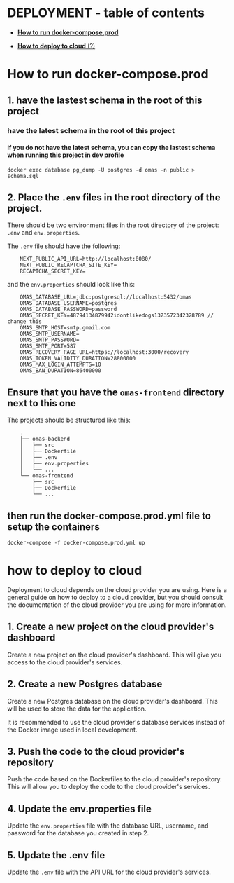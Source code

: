 # DEPLOYMENT - table of contents	 
- [<ins>__How to run docker-compose.prod__</ins>](#how-to-run-docker-compose.prod)

- [<ins>__How to deploy to cloud__</ins> (?)](#how-to-deploy-to-cloud)


# How to run docker-compose.prod

## 1. have the lastest schema in the root of this project

### have the latest schema in the root of this project
#### if you do not have the latest schema, you can copy the lastest schema when running this project in dev profile

    docker exec database pg_dump -U postgres -d omas -n public > schema.sql

## 2.  Place the `.env` files in the root directory of the project.
There should be two environment files in the root directory of the project: `.env` and `env.properties`.

The `.env` file should have the following:

        NEXT_PUBLIC_API_URL=http://localhost:8080/
        NEXT_PUBLIC_RECAPTCHA_SITE_KEY=
        RECAPTCHA_SECRET_KEY=

and the `env.properties` should look like this:

        OMAS_DATABASE_URL=jdbc:postgresql://localhost:5432/omas
        OMAS_DATABASE_USERNAME=postgres
        OMAS_DATABASE_PASSWORD=password
        OMAS_SECRET_KEY=48794134879942idontlikedogs1323572342328789 // change this 
        OMAS_SMTP_HOST=smtp.gmail.com
        OMAS_SMTP_USERNAME=
        OMAS_SMTP_PASSWORD=
        OMAS_SMTP_PORT=587
        OMAS_RECOVERY_PAGE_URL=https://localhost:3000/recovery
        OMAS_TOKEN_VALIDITY_DURATION=28800000
        OMAS_MAX_LOGIN_ATTEMPTS=10
        OMAS_BAN_DURATION=86400000



## Ensure that you have the `omas-frontend` directory next to this one
The projects should be structured like this:

```
    .
    ├── omas-backend
    │   ├── src
    │   ├── Dockerfile
    │   ├── .env
    │   ├── env.properties
    │   └── ...
    └── omas-frontend
        ├── src
        ├── Dockerfile
        └── ...
```
## then run the docker-compose.prod.yml file to setup the containers
`docker-compose -f docker-compose.prod.yml up`

# how to deploy to cloud

Deployment to cloud depends on the cloud provider you are using. Here is a general guide on how to deploy to a cloud provider, but you should consult the documentation of the cloud provider you are using for more information.

## 1. Create a new project on the cloud provider's dashboard
Create a new project on the cloud provider's dashboard. This will give you access to the cloud provider's services.

## 2. Create a new Postgres database
Create a new Postgres database on the cloud provider's dashboard. This will be used to store the data for the application.

It is recommended to use the cloud provider's database services instead of the Docker image used in local development.

## 3. Push the code to the cloud provider's repository
Push the code based on the Dockerfiles to the cloud provider's repository. This will allow you to deploy the code to the cloud provider's services.

## 4. Update the env.properties file
Update the `env.properties` file with the database URL, username, and password for the database you created in step 2.

## 5. Update the .env file
Update the `.env` file with the API URL for the cloud provider's services.

